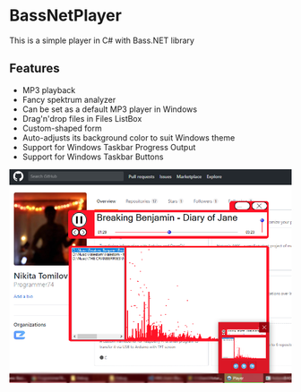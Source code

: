 # BassNetPlayer
This is a simple player in C# with Bass.NET library

## Features

- MP3 playback
- Fancy spektrum analyzer
- Can be set as a default MP3 player in Windows
- Drag'n'drop files in Files ListBox
- Custom-shaped form
- Auto-adjusts its background color to suit Windows theme
- Support for Windows Taskbar Progress Output
- Support for Windows Taskbar Buttons

![Screenshot](https://github.com/Programmer74/BassNetPlayer/raw/master/screenshot.PNG)

